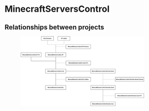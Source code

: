 # **MinecraftServersControl**

## Relationships between projects

<div align="center">

<img src="./ProjectRelationships.drawio.png" alt="drawing" width="400"/>
    
</div>

